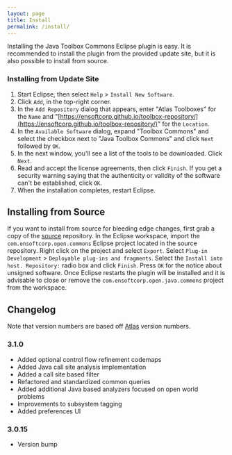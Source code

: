 ```yaml
---
layout: page
title: Install
permalink: /install/
---
```


Installing the Java Toolbox Commons Eclipse plugin is easy.  It is recommended to install the plugin from the provided update site, but it is also possible to install from source.
        
### Installing from Update Site
1. Start Eclipse, then select `Help` &gt; `Install New Software`.
2. Click `Add`, in the top-right corner.
3. In the `Add Repository` dialog that appears, enter &quot;Atlas Toolboxes&quot; for the `Name` and &quot;[https://ensoftcorp.github.io/toolbox-repository/](https://ensoftcorp.github.io/toolbox-repository/)&quot; for the `Location`.
4. In the `Available Software` dialog, expand "Toolbox Commons" and select the checkbox next to "Java Toolbox Commons" and click `Next` followed by `OK`.
5. In the next window, you'll see a list of the tools to be downloaded. Click `Next`.
6. Read and accept the license agreements, then click `Finish`. If you get a security warning saying that the authenticity or validity of the software can't be established, click `OK`.
7. When the installation completes, restart Eclipse.

## Installing from Source
If you want to install from source for bleeding edge changes, first grab a copy of the [source](https://github.com/EnSoftCorp/java-toolbox-commons) repository. In the Eclipse workspace, import the `com.ensoftcorp.open.commons` Eclipse project located in the source repository.  Right click on the project and select `Export`.  Select `Plug-in Development` &gt; `Deployable plug-ins and fragments`.  Select the `Install into host. Repository:` radio box and click `Finish`.  Press `OK` for the notice about unsigned software.  Once Eclipse restarts the plugin will be installed and it is advisable to close or remove the `com.ensoftcorp.open.java.commons` project from the workspace.

## Changelog
Note that version numbers are based off [Atlas](http://www.ensoftcorp.com/atlas/download/) version numbers.

### 3.1.0
- Added optional control flow refinement codemaps
- Added Java call site analysis implementation
- Added a call site based filter
- Refactored and standardized common queries
- Added additional Java based analyzers focused on open world problems
- Improvements to subsystem tagging
- Added preferences UI

### 3.0.15
- Version bump